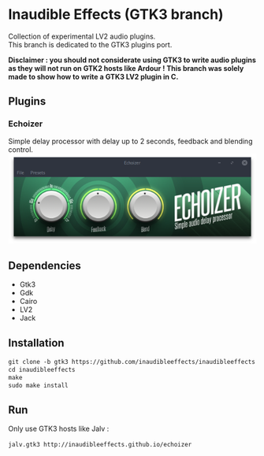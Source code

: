 # Inaudible Effects (GTK3 branch)
Collection of experimental LV2 audio plugins.  
This branch is dedicated to the GTK3 plugins port.

**Disclaimer : you should not considerate using GTK3 to write audio plugins as they will not run on GTK2 hosts like Ardour ! This branch was solely made to show how to write a GTK3 LV2 plugin in C.**

## Plugins

### Echoizer

Simple delay processor with delay up to 2 seconds, feedback and blending control.
![Echoizer](echoizer.png)

## Dependencies

* Gtk3
* Gdk
* Cairo
* LV2
* Jack

## Installation

```
git clone -b gtk3 https://github.com/inaudibleeffects/inaudibleeffects
cd inaudibleeffects
make
sudo make install
```

## Run

Only use GTK3 hosts like Jalv :

` jalv.gtk3 http://inaudibleeffects.github.io/echoizer `
